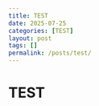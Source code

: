 ```yaml
---
title: TEST
date: 2025-07-25
categories: [TEST]
layout: post
tags: []
permalink: /posts/test/
---
```


# TEST
